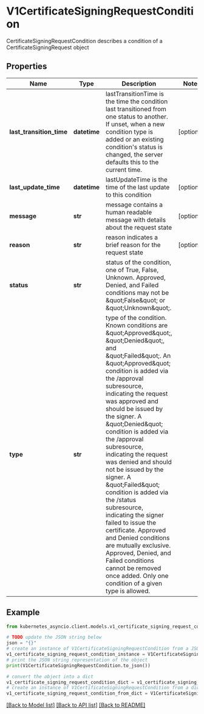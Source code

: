 # V1CertificateSigningRequestCondition

CertificateSigningRequestCondition describes a condition of a CertificateSigningRequest object

## Properties

Name | Type | Description | Notes
------------ | ------------- | ------------- | -------------
**last_transition_time** | **datetime** | lastTransitionTime is the time the condition last transitioned from one status to another. If unset, when a new condition type is added or an existing condition&#39;s status is changed, the server defaults this to the current time. | [optional] 
**last_update_time** | **datetime** | lastUpdateTime is the time of the last update to this condition | [optional] 
**message** | **str** | message contains a human readable message with details about the request state | [optional] 
**reason** | **str** | reason indicates a brief reason for the request state | [optional] 
**status** | **str** | status of the condition, one of True, False, Unknown. Approved, Denied, and Failed conditions may not be \&quot;False\&quot; or \&quot;Unknown\&quot;. | 
**type** | **str** | type of the condition. Known conditions are \&quot;Approved\&quot;, \&quot;Denied\&quot;, and \&quot;Failed\&quot;.  An \&quot;Approved\&quot; condition is added via the /approval subresource, indicating the request was approved and should be issued by the signer.  A \&quot;Denied\&quot; condition is added via the /approval subresource, indicating the request was denied and should not be issued by the signer.  A \&quot;Failed\&quot; condition is added via the /status subresource, indicating the signer failed to issue the certificate.  Approved and Denied conditions are mutually exclusive. Approved, Denied, and Failed conditions cannot be removed once added.  Only one condition of a given type is allowed. | 

## Example

```python
from kubernetes_asyncio.client.models.v1_certificate_signing_request_condition import V1CertificateSigningRequestCondition

# TODO update the JSON string below
json = "{}"
# create an instance of V1CertificateSigningRequestCondition from a JSON string
v1_certificate_signing_request_condition_instance = V1CertificateSigningRequestCondition.from_json(json)
# print the JSON string representation of the object
print(V1CertificateSigningRequestCondition.to_json())

# convert the object into a dict
v1_certificate_signing_request_condition_dict = v1_certificate_signing_request_condition_instance.to_dict()
# create an instance of V1CertificateSigningRequestCondition from a dict
v1_certificate_signing_request_condition_from_dict = V1CertificateSigningRequestCondition.from_dict(v1_certificate_signing_request_condition_dict)
```
[[Back to Model list]](../README.md#documentation-for-models) [[Back to API list]](../README.md#documentation-for-api-endpoints) [[Back to README]](../README.md)



